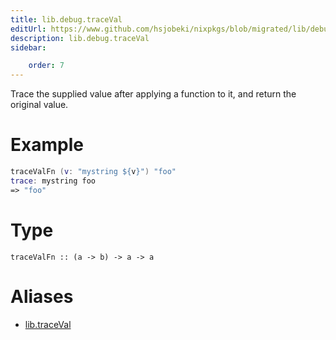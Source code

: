 ```yaml
---
title: lib.debug.traceVal
editUrl: https://www.github.com/hsjobeki/nixpkgs/blob/migrated/lib/debug.nix#L83C5
description: lib.debug.traceVal
sidebar:

    order: 7
---
```


Trace the supplied value after applying a function to it, and
return the original value.

# Example

```nix
traceValFn (v: "mystring ${v}") "foo"
trace: mystring foo
=> "foo"
```

# Type

```
traceValFn :: (a -> b) -> a -> a
```


# Aliases

- [lib.traceVal](/nix-doc-comments/reference/lib/lib-traceval)


